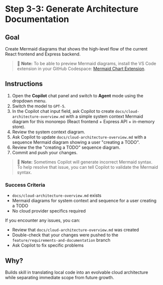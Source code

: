# Step 3-3: Generate Architecture Documentation

## Goal

Create Mermaid diagrams that shows the high-level flow of the current React frontend and Express backend.

> 📝 **Note:** To be able to preview Mermaid diagrams, install the VS Code extension in your GitHub Codespace: [Mermaid Chart Extension](https://marketplace.visualstudio.com/items?itemName=MermaidChart.vscode-mermaid-chart).

## Instructions

1. Open the **Copilot** chat panel and switch to **Agent** mode using the dropdown menu.
2. Switch the model to `GPT-5`.
3. In the Copilot chat input field, ask Copilot to create `docs/cloud-architecture-overview.md` with a simple system context Mermaid diagram for this monorepo (React frontend + Express API + in-memory store).
4. Review the system context diagram.
5. Ask Copilot to update `docs/cloud-architecture-overview.md` with a sequence Mermaid diagram showing a user "creating a TODO".
6. Review the the "creating a TODO" sequence diagram.
7. Commit and push your changes.

> 📝 **Note:** Sometimes Copilot will generate incorrect Mermaid syntax. To help resolve that issue, you can tell Copilot to validate the Mermaid syntax.

### Success Criteria

- `docs/cloud-architecture-overview.md` exists
- Mermaid diagrams for system context and sequence for a user creating a TODO
- No cloud provider specifics required

If you encounter any issues, you can:

- Review that `docs/cloud-architecture-overview.md` was created
- Double-check that your changes were pushed to the `feature/requirements-and-documentation` branch
- Ask Copilot to fix specific problems

## Why?

Builds skill in translating local code into an evolvable cloud architecture while separating immediate scope from future growth.
